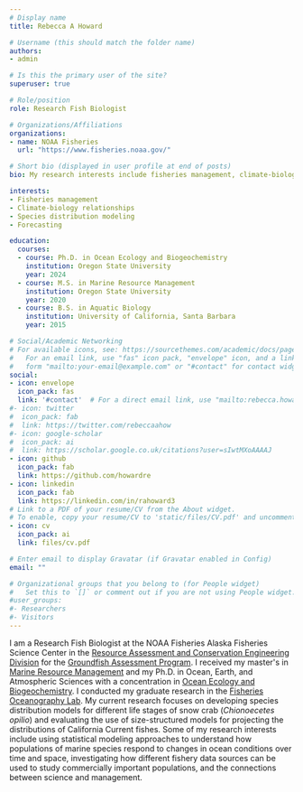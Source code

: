 ```yaml
---
# Display name
title: Rebecca A Howard

# Username (this should match the folder name)
authors:
- admin

# Is this the primary user of the site?
superuser: true

# Role/position
role: Research Fish Biologist

# Organizations/Affiliations
organizations:
- name: NOAA Fisheries
  url: "https://www.fisheries.noaa.gov/"

# Short bio (displayed in user profile at end of posts)
bio: My research interests include fisheries management, climate-biology relationships, and species distribution modeling.

interests:
- Fisheries management
- Climate-biology relationships
- Species distribution modeling
- Forecasting

education:
  courses:
  - course: Ph.D. in Ocean Ecology and Biogeochemistry
    institution: Oregon State University 
    year: 2024
  - course: M.S. in Marine Resource Management
    institution: Oregon State University
    year: 2020
  - course: B.S. in Aquatic Biology
    institution: University of California, Santa Barbara
    year: 2015

# Social/Academic Networking
# For available icons, see: https://sourcethemes.com/academic/docs/page-builder/#icons
#   For an email link, use "fas" icon pack, "envelope" icon, and a link in the
#   form "mailto:your-email@example.com" or "#contact" for contact widget.
social:
- icon: envelope
  icon_pack: fas
  link: '#contact'  # For a direct email link, use "mailto:rebecca.howard@noaa.gov".
#- icon: twitter
#  icon_pack: fab
#  link: https://twitter.com/rebeccaahow
#- icon: google-scholar
#  icon_pack: ai
#  link: https://scholar.google.co.uk/citations?user=sIwtMXoAAAAJ
- icon: github
  icon_pack: fab
  link: https://github.com/howardre
- icon: linkedin
  icon_pack: fab
  link: https://linkedin.com/in/rahoward3
# Link to a PDF of your resume/CV from the About widget.
# To enable, copy your resume/CV to 'static/files/CV.pdf' and uncomment the lines below.
- icon: cv
  icon_pack: ai
  link: files/cv.pdf

# Enter email to display Gravatar (if Gravatar enabled in Config)
email: ""

# Organizational groups that you belong to (for People widget)
#   Set this to `[]` or comment out if you are not using People widget.
#user_groups:
#- Researchers
#- Visitors
---
```


I am a Research Fish Biologist at the NOAA Fisheries Alaska Fisheries Science Center in the [Resource Assessment and Conservation Engineering Division](https://www.fisheries.noaa.gov/about/resource-assessment-and-conservation-engineering-division) for the [Groundfish Assessment Program](https://www.fisheries.noaa.gov/contact/groundfish-assessment-program). I received my master's in [Marine Resource Management](https://ceoas.oregonstate.edu/mrm) and my Ph.D. in Ocean, Earth, and Atmospheric Sciences with a concentration in [Ocean Ecology and Biogeochemistry](https://ceoas.oregonstate.edu/ocean-ecology-and-biogeochemistry). I conducted my graduate research in the [Fisheries Oceanography Lab](https://fisheriesoceanographylab.ceoas.oregonstate.edu/). My current research focuses on developing species distribution models for different life stages of snow crab (*Chionoecetes opilio*) and evaluating the use of size-structured models for projecting the distributions of California Current fishes. Some of my research interests include using statistical modeling approaches to understand how populations of marine species respond to changes in ocean conditions over time and space, investigating how different fishery data sources can be used to study commercially important populations, and the connections between science and management.
